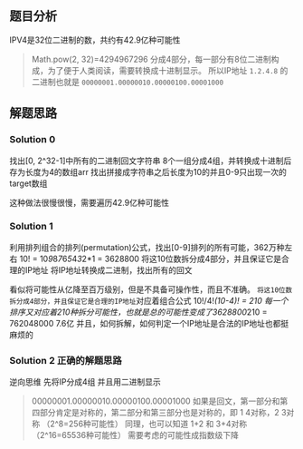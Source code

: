 ## 题目分析

IPV4是32位二进制的数，共约有42.9亿种可能性
> Math.pow(2, 32)=4294967296
分成4部分，每一部分有8位二进制构成，为了便于人类阅读，需要转换成十进制显示。
所以IP地址 `1.2.4.8` 的二进制也就是 `00000001.00000010.00000100.00001000`

## 解题思路

### Solution 0

找出[0, 2^32-1]中所有的二进制回文字符串
8个一组分成4组，并转换成十进制后存为长度为4的数组arr
找出拼接成字符串之后长度为10的并且0-9只出现一次的target数组

这种做法很慢很慢，需要遍历42.9亿种可能性

### Solution 1

利用排列组合的排列(permutation)公式，找出[0-9]排列的所有可能，362万种左右 10! = 10*9*8*7*6*5*4*3*2*1 = 3628800
将这10位数拆分成4部分，并且保证它是合理的IP地址
将IP地址转换成二进制，找出所有的回文

看似将可能性从亿降至百万级别，但是不具备可操作性，而且不准确。
`将这10位数拆分成4部分，并且保证它是合理的IP地址`对应着组合公式 10!/4!*(10-4)! = 210
每一个排序又对应着210种拆分可能性，也就是总的可能性变成了3628800*210 = 762048000 7.6亿
并且，如何拆解，如何判定一个IP地址是合法的IP地址也都挺麻烦的

### Solution 2 正确的解题思路

逆向思维
先将IP分成4组 并且用二进制显示
> 00000001.00000010.00000100.00001000
如果是回文，第一部分和第四部分肯定是对称的，第二部分和第三部分也是对称的，即
> 1 4对称，2 3对称 （2^8=256种可能性）
同理，也可以知道
> 1+2 和 3+4对称（2^16=65536种可能性）
需要考虑的可能性成指数级下降